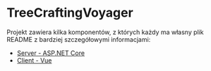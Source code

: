 # TreeCraftingVoyager

Projekt zawiera kilka komponentów, z których każdy ma własny plik README z bardziej szczegółowymi informacjami:

- [Server - ASP.NET Core](TreeCraftingVoyager.Server/README.md)
- [Client - Vue](treecraftingvoyager.client/README.md)
